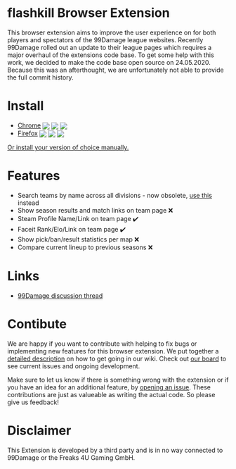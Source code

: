 # flashkill Browser Extension

This browser extension aims to improve the user experience on for both players and spectators of the 99Damage league websites.
Recently 99Damage rolled out an update to their league pages which requires a major overhaul of the extensions code base.
To get some help with this work, we decided to make the code base open source on 24.05.2020.
Because this was an afterthought, we are unfortunately not able to provide the full commit history.

# Install

- [Chrome](https://chrome.google.com/webstore/detail/haodokcagfamodepjecmfemicdkdcekk) <img valign="middle" src="https://img.shields.io/chrome-web-store/v/haodokcagfamodepjecmfemicdkdcekk?label=%20"> <img valign="middle" src="https://img.shields.io/chrome-web-store/users/haodokcagfamodepjecmfemicdkdcekk"> <img valign="middle" src="https://img.shields.io/chrome-web-store/rating/haodokcagfamodepjecmfemicdkdcekk">
- [Firefox](https://addons.mozilla.org/en-US/firefox/addon/flashkill/) <img valign="middle" src="https://img.shields.io/amo/v/flashkill?label=%20"> <img valign="middle" src="https://img.shields.io/amo/users/flashkill"> <img valign="middle" src="https://img.shields.io/amo/rating/flashkill">

[Or install your version of choice manually.](https://github.com/flashkillapp/flashkill/wiki/Manual-browser-extension-install)

# Features

- Search teams by name across all divisions - now obsolete, [use this](https://liga.99damage.de/de/leagues/teams) instead
- Show season results and match links on team page ❌
- Steam Profile Name/Link on team page ✔️
- Faceit Rank/Elo/Link on team page ✔️
- Show pick/ban/result statistics per map ❌
- Compare current lineup to previous seasons ❌

# Links

- [99Damage discussion thread](https://csgo.99damage.de/de/forums/577-counter-strike-global-offensive/581-wettkampfkeller/606502-flashkill-extension&page=last)

# Contibute

We are happy if you want to contribute with helping to fix bugs or implementing new features for this browser extension. We put together a [detailed description](https://github.com/flashkillapp/flashkill/wiki/Development-environment-and-conventions) on how to get going in our wiki. Check out [our board](https://github.com/flashkillapp/flashkill/projects/1) to see current issues and ongoing development.

Make sure to let us know if there is something wrong with the extension or if you have an idea for an additional feature, by [opening an issue](https://github.com/flashkillapp/flashkill/issues/new). These contributions are just as valueable as writing the actual code. So please give us feedback!

# Disclaimer

This Extension is developed by a third party and is in no way connected to 99Damage or the Freaks 4U Gaming GmbH.
